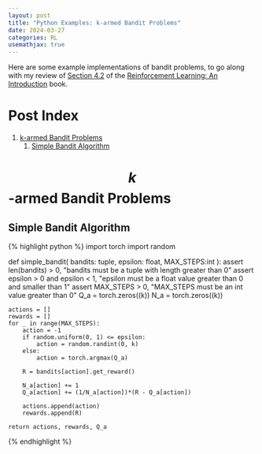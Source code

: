 ```yaml
---
layout: post
title: "Python Examples: k-armed Bandit Problems"
date: 2024-03-27
categories: RL
usemathjax: true
---
```

Here are some example implementations of bandit problems, to go along with my review of <a href="https://acfpeacekeeper.github.io/github-pages/rl/ml/dl/2024/03/30/Notes-on-RL-an-Introduction.html#section-24-incremental-implementation" onerror="this.href='http://localhost:4000/rl/ml/dl/2024/03/30/Notes-on-RL-an-Introduction.html#section-24-incremental-implementation'">Section 4.2</a>  of the <a href="http://acfpeacekeeper.github.io/github-pages/docs/literature/books/RLbook2020.pdf" onerror="this.href='http://localhost:4000/docs/literature/books/RLbook2020.pdf'">Reinforcement Learning: An Introduction</a> book.

# Post Index
1. [k-armed Bandit Problems](#armed-bandit-problems)
    1. [Simple Bandit Algorithm](#simple-bandit-algorithm)

# $$k$$-armed Bandit Problems
## Simple Bandit Algorithm
{% highlight python %}
import torch
import random

def simple_bandit(
    bandits: tuple,
    epsilon: float,
    MAX_STEPS:int
):
    assert len(bandits) > 0, "bandits must be a tuple with length greater than 0"
    assert epsilon > 0 and epsilon < 1, "epsilon must be a float value greater than 0 and smaller than 1"
    assert MAX_STEPS > 0, "MAX_STEPS must be an int value greater than 0"
    Q_a = torch.zeros((k))
    N_a = torch.zeros((k))

    actions = []
    rewards = []
    for _ in range(MAX_STEPS):
        action = -1
        if random.uniform(0, 1) <= epsilon:
            action = random.randint(0, k)
        else:
            action = torch.argmax(Q_a)

        R = bandits[action].get_reward()

        N_a[action] += 1
        Q_a[action] += (1/N_a[action])*(R - Q_a[action]) 

        actions.append(action)
        rewards.append(R)

    return actions, rewards, Q_a
        
        

        

{% endhighlight %}